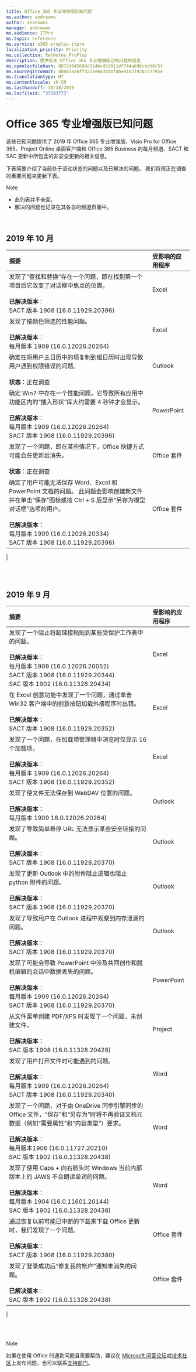 ```yaml
---
title: Office 365 专业增强版已知问题
ms.author: andrewmo
author: anankani
manager: andrewmo
ms.audience: ITPro
ms.topic: reference
ms.service: o365-proplus-itpro
localization_priority: Priority
ms.collection: RelNotes_ProPlus
description: 提供有关 Office 365 专业增强版已知问题的信息
ms.openlocfilehash: 8872d045698d314bcd2d911df744a696cbd60c5f
ms.sourcegitcommit: d0863aa4ffd223e663bbbf4be0182192b127795e
ms.translationtype: HT
ms.contentlocale: zh-CN
ms.lasthandoff: 10/18/2019
ms.locfileid: "37593773"
---
```

# <a name="office-365-proplus-known-issues"></a>Office 365 专业增强版已知问题

这些已知问题提供了 2019 年 Office 365 专业增强版、Visio Pro for Office 365、Project Online 桌面客户端和 Office 365 Business 的每月频道、SACT 和 SAC 更新中所包含的非安全更新的相关信息。

下表简要介绍了当前处于活动状态的问题以及已解决的问题。  我们将用正在调查的重要问题来更新下表。

> [!NOTE]
>- 此列表并不全面。
>- 解决的问题也记录在其各自的频道页面中。

<br>

## <a name="october-2019"></a>2019 年 10 月

|摘要|受影响的应用程序|
|:-------------------------------------------------------------------------------------|:---------------------|
|发现了“查找和替换”存在一个问题，即在找到第一个项目后它改变了对话框中焦点的位置。 <br><br> **已解决版本**： <br> SACT 版本 1908 (16.0.11929.20396)|Excel<br><br>
|发现了按颜色筛选的性能问题。 <br><br> **已解决版本**： <br>每月版本 1909 (16.0.12026.20264) <br>|Excel<br><br>
|确定在将用户主日历中的项复制到组日历时出现导致用户遇到权限错误的问题。<br><br> **状态**：正在调查|Outlook<br><br>
|确定 Win7 中存在一个性能问题，它导致所有应用中功能区内的“插入形状”库大约需要 4 秒钟才会显示。<br><br> **已解决版本**： <br>每月版本 1909 (16.0.12026.20264) <br> SACT 版本 1908 (16.0.11929.20396)|PowerPoint<br><br>
|发现了一个问题，即在某些情况下，Office 快捷方式可能会在更新后消失。  <br><br> **状态**：正在调查|Office 套件<br><br>
|确定了用户可能无法保存 Word、Excel 和 PowerPoint 文档的问题。  此问题会影响创建新文件并在单击“保存”图标或按 Ctrl + S 后显示“另存为模型对话框”选项的用户。<br><br> **已解决版本**： <br>每月版本 1909 (16.0.12026.20334) <br> SACT 版本 1908 (16.0.11929.20396)|Office 套件<br><br>
|

<br>
<br>

## <a name="september-2019"></a>2019 年 9 月

|摘要|受影响的应用程序|
|:-------------------------------------------------------------------------------------|:---------------------|
|发现了一个阻止将超链接粘贴到某些受保护工作表中的问题。 <br><br> **已解决版本**： <br>每月版本 1909 (16.0.12026.20052) <br> SACT 版本 1908 (16.0.11929.20344) <br> SAC 版本 1902  (16.0.11328.20434)|Excel<br><br>
|在 Excel 创意功能中发现了一个问题，通过单击 Win32 客户端中的创意按钮加载外接程序时出错。 <br><br> **已解决版本**： <br>SACT 版本 1908 (16.0.11929.20352) <br>|Excel<br><br>
|发现了一个问题，在加载项管理器中浏览时仅显示 16 个加载项。 <br><br>**已解决版本**： <br>每月版本 1909 (16.0.12026.20264) <br> SACT 版本 1908 (16.0.11929.20352) <br>|Excel<br><br>
|发现了使文件无法保存到 WebDAV 位置的问题。<br><br>**已解决版本**： <br>每月版本 1909 16.0.12026.20264)|Outlook<br><br>
|发现了导致简单悬停 URL 无法显示某些安全链接的问题。<br><br>**已解决版本**： <br> SACT 版本 1908 (16.0.11929.20370)|Outlook<br><br>
|发现了更新 Outlook 中的附件阻止逻辑也阻止 python 附件的问题。<br><br>**已解决版本**： <br>SACT 版本 1908 (16.0.11929.20370)|Outlook<br><br>
|发现了导致用户在 Outlook 进程中观察到内存泄漏的问题。<br><br>**已解决版本**： <br>SACT 版本 1908 (16.0.11929.20370)|Outlook<br><br>
|发现了可能会导致 PowerPoint 中涉及共同创作和脱机编辑的会话中数据丢失的问题。<br><br>**已解决版本**： <br>每月版本 1909 (16.0.12026.20264)<br>SACT 版本 1908 (16.0.11929.20370) |PowerPoint<br><br>
|从文件菜单创建 PDF/XPS 时发现了一个问题，未创建文件。 <br><br>**已解决版本**： <br>SAC 版本 1908 (16.0.11328.20428)|Project<br><br>
|发现了用户打开文件时可能遇到的问题。<br><br>**已解决版本**： <br>每月版本 1909 (16.0.12026.20264) <br> SACT 版本 1908 (16.0.11929.20340)|Word<br><br>
|发现了一个问题，对于由 OneDrive 同步引擎同步的 Office 文件，“保存”和“另存为”时将不再验证文档元数据（例如“需要属性”和“内容类型”）要求。<br><br>**已解决版本**： <br> 每月版本1906 (16.0.11727.20210)<br>SAC 版本 1902 (16.0.11328.20438)|Word<br><br>
|发现了使用 Caps + 向右箭头时 Windows 当前内部版本上的 JAWS 不会朗读单词的问题。<br><br>**已解决版本**： <br>每月版本 1904 (16.0.11601.20144)<br>SAC 版本 1902 (16.0.11328.20438)|Word<br><br>
|通过恢复以前可能已中断的下载来下载 Office 更新时，我们发现了一个问题。<br><br>**已解决版本**： <br> SACT 版本 1908 (16.0.11929.20380)|Office 套件<br><br>
|发现了登录成功后“修复我的帐户”通知未消失的问题。<br><br>**已解决版本**： <br>SAC 版本 1902 (16.0.11328.20438)|Office 套件<br><br>
|


<br>
<br>

> [!NOTE]
> 如果在使用 Office 时遇到问题且需要帮助，建议在 [Microsoft 问答论坛](https://answers.microsoft.com/)或[技术社区](https://techcommunity.microsoft.com/)上发布问题，也可以联系[支持部门](https://support.microsoft.com/contactus)。

